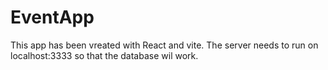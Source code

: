 # EventApp

This app has been vreated with React and vite. 
The server needs to run on localhost:3333 so that the database wil work. 

